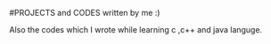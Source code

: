#PROJECTS and CODES written by me :)



Also the codes which I wrote while learning c ,c++ and java languge.



